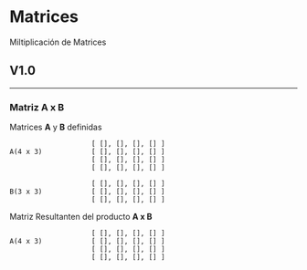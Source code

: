 # **Matrices**

Miltiplicación de Matrices

## **V1.0**

- - -

### **Matriz A x B**

Matrices **A** y **B** definidas

                        [ [], [], [], [] ]
    A(4 x 3)            [ [], [], [], [] ]
                        [ [], [], [], [] ]
                        [ [], [], [], [] ]

                        [ [], [], [], [] ]
    B(3 x 3)            [ [], [], [], [] ]
                        [ [], [], [], [] ]

Matriz Resultanten del producto **A x B**

                        [ [], [], [], [] ]
    A(4 x 3)            [ [], [], [], [] ]
                        [ [], [], [], [] ]
                        [ [], [], [], [] ]